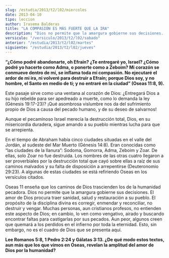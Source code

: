 ```yaml
---
slug: /estudia/2013/t2/l02/miercoles
date: 2013-04-10
tipo: leccion
author: Irasema Balderas
title: "LA COMPASIÓN ES MÁS FUERTE QUE LA IRA"
description: "Dios no permite que la amargura gobierne sus decisiones. El amor de Dios  procura traer sanidad, salud y restauración a su pueblo. El propósito de la  disciplina divina es corregir, enmendar y reconciliar, no destruir y vengar.  Muchas personas, aun cristianos profesos, no ent..."
versiculo: "/versiculo/2013/t2/l02/sabado"
anterior: "/estudia/2013/t2/l02/martes"
siguiente: "/estudia/2013/t2/l02/jueves"
---
```


**“¿Cómo podré abandonarte, oh Efraín? ¿Te entregaré yo, Israel? ¿Cómo podré yo hacerte como Adma, o ponerte como a Zeboim? Mi corazón se conmueve dentro de mí, se inflama toda mi compasión. No ejecutaré el ardor de mi ira, ni volveré para destruir a Efraín; porque Dios soy, y no hombre, el Santo en medio de ti; y no entraré en la ciudad” (Oseas 11:8, 9).**

Este pasaje sirve como una ventana al corazón de Dios: ¿Entregará Dios a su hijo rebelde para ser apedreado a muerte, como lo demanda la ley (Génesis 19:17-23)? ¡Qué asombrosa vislumbre nos da del sufrimiento propio de Dios a causa del pecado humano, y de su deseo de salvarnos!

Aunque el pecaminoso Israel merecía la destrucción total, Dios, en su misericordia duradera, sigue amando a su pueblo mientras lucha para que se arrepienta.

En el tiempo de Abraham había cinco ciudades situadas en el valle del Jordán, al sudeste del Mar Muerto (Génesis 14:8). Eran conocidas como “las ciudades de la llanura”: Sodoma, Gomorra, Adma, Zeboim y Zoar. De ellas, solo Zoar no fue destruida. Los nombres de las otras cuatro llegaron a ser proverbiales por la destrucción total que cayó sobre ellas a raíz de sus caminos malvados y su falta de disposición a arrepentirse (Deuteronomio 29:23). A algunas de estas ciudades se está refiriendo Oseas en los versículos citados.

Oseas 11 enseña que los caminos de Dios trascienden los de la humanidad pecadora. Dios no permite que la amargura gobierne sus decisiones. El amor de Dios procura traer sanidad, salud y restauración a su pueblo. El propósito de la disciplina divina es corregir, enmendar y reconciliar, no destruir y vengar. Muchas personas, aun cristianos profesos, no entienden este aspecto de Dios; en cambio, lo ven como vengativo, airado y buscando encontrar faltas para castigarlas por sus pecados. Aun peor, algunos creen que quemará a los perdidos en el infierno por toda la eternidad. Esto, sin embargo, no es el cuadro de Dios que se presenta aquí.

**Lee Romanos 5:8, 1 Pedro 2:24 y Gálatas 3:13. ¿De qué modo estos textos, aun más que los que vimos en Oseas, revelan la amplitud del amor de Dios por la humanidad?**
